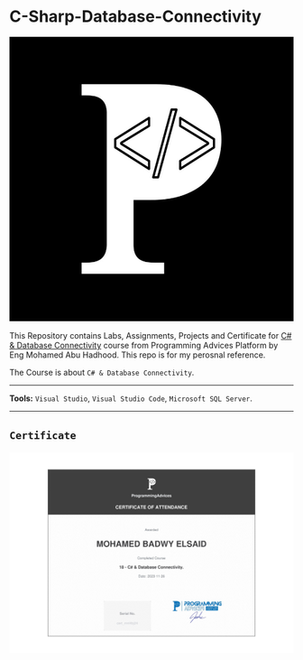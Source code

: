 # C-Sharp-Database-Connectivity

![Programming Advices Logo](/Programming%20Advices.jpg)

This Repository contains Labs, Assignments, Projects and Certificate for [C# & Database Connectivity](https://programmingadvices.com/courses) course from Programming Advices Platform by Eng Mohamed Abu Hadhood. This repo is for my perosnal reference.

The Course is about `C# & Database Connectivity`.

---

**Tools:** `Visual Studio`, `Visual Studio Code`, `Microsoft SQL Server`.

---

## `Certificate`

![Certificate](/18%20-%20C%23%20%26%20Database%20Connectivity.jpg)